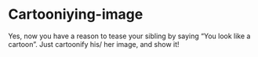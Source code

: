# Cartooniying-image
Yes, now you have a reason to tease your sibling by saying “You look like a cartoon”. Just cartoonify his/ her image, and show it!
